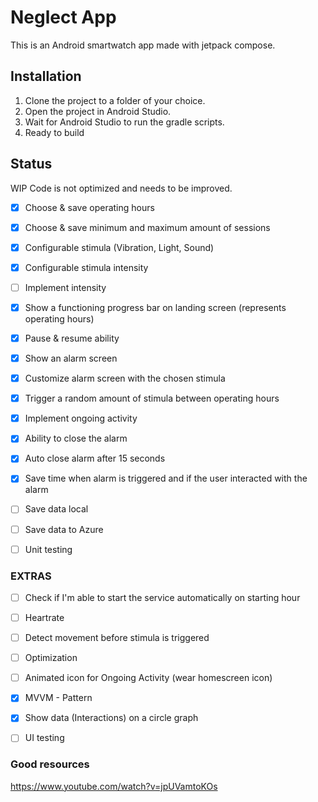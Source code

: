 # Neglect App

This is an Android smartwatch app made with jetpack compose. 

## Installation

1. Clone the project to a folder of your choice.
2. Open the project in Android Studio.
3. Wait for Android Studio to run the gradle scripts.
4. Ready to build

## Status
  WIP
  Code is not optimized and needs to be improved.
- [x] Choose & save operating hours

- [x] Choose & save minimum and maximum amount of sessions

- [x] Configurable stimula (Vibration, Light, Sound)

- [x] Configurable stimula intensity

- [ ] Implement intensity 

- [x] Show a functioning progress bar on landing screen (represents operating hours)

- [x] Pause & resume ability

- [x] Show an alarm screen

- [x] Customize alarm screen with the chosen stimula

- [x] Trigger a random amount of stimula between operating hours

- [x] Implement ongoing activity

- [x] Ability to close the alarm

- [x] Auto close alarm after 15 seconds

- [x] Save time when alarm is triggered and if the user interacted with the alarm

- [ ] Save data local

- [ ] Save data to Azure

- [ ] Unit testing

### EXTRAS
- [ ] Check if I'm able to start the service automatically on starting hour

- [ ] Heartrate

- [ ] Detect movement before stimula is triggered

- [ ] Optimization

- [ ] Animated icon for Ongoing Activity (wear homescreen icon)

- [x] MVVM - Pattern

- [x] Show data (Interactions) on a circle graph

- [ ] UI testing

### Good resources

https://www.youtube.com/watch?v=jpUVamtoKOs
